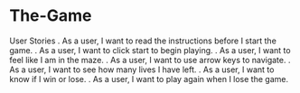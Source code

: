 # The-Game
User Stories
    . As a user, I want to read the instructions before I start the game.
    . As a user, I want to click start to begin playing.
    . As a user, I want to feel like I am in the maze.
    . As a user, I want to use arrow keys to navigate. 
    . As a user, I want to see how many lives I have left.
    . As a user, I want to know if I win or lose. 
    . As a user, I want to play again when I lose the game.  